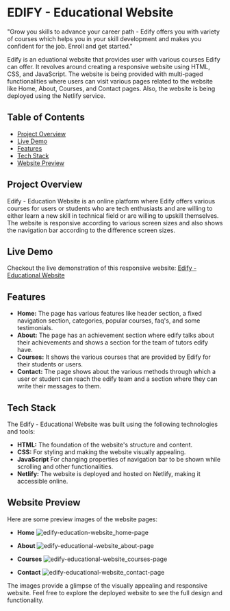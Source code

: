 # EDIFY - Educational Website
"Grow you skills to advance your career path - Edify offers you with variety of courses which helps you in your skill development and makes you confident for the job. Enroll and get started."

Edify is an eduational website that provides user with various courses Edify can offer. It revolves around creating a responsive website using HTML, CSS, and JavaScript. The website is being provided with multi-paged functionalities where users can visit various pages related to the website like Home, About, Courses, and Contact pages. Also, the website is being deployed using the Netlify service.

## Table of Contents
- [Project Overview](#project-overview)
- [Live Demo](#live-demo)
- [Features](#features)
- [Tech Stack](#tech-stack)
- [Website Preview](#website-preview)

## Project Overview
Edify - Education Website is an online platform where Edify offers various courses for users or students who are tech enthusiasts and are willing to either learn a new skill in technical field or are willing to upskill themselves. The website is responsive according to various screen sizes and also shows the navigation bar according to the difference screen sizes.

## Live Demo
Checkout the live demonstration of this responsive website: [Edify - Educational Website](https://fantastic-croissant-eb2e63.netlify.app/)

## Features
- **Home:** The page has various features like header section, a fixed navigation section, categories, popular courses, faq's, and some testimonials.
- **About:** The page has an achievement section where edify talks about their achievements and shows a section for the team of tutors edify have.
- **Courses:** It shows the various courses that are provided by Edify for their students or users.
- **Contact:** The page shows about the various methods through which a user or student can reach the edify team and a section where they can write their messages to them.

## Tech Stack
The Edify - Educational Website was built using the following technologies and tools:

- **HTML:** The foundation of the website's structure and content.
- **CSS:** For styling and making the website visually appealing.
- **JavaScript** For changing properties of navigation bar to be shown while scrolling and other functionalities.
- **Netlify:** The website is deployed and hosted on Netlify, making it accessible online.

## Website Preview
Here are some preview images of the website pages:

- **Home**
![edify-education-website_home-page](https://github.com/OraonShivam21/edify_educational-website/assets/138677528/bb4c4723-4bb4-4be9-9e8d-54ffed6d4133)

- **About**
![edify-educational-website_about-page](https://github.com/OraonShivam21/edify_educational-website/assets/138677528/8f46a558-a9be-4d4f-bac9-68cb79e56b79)

- **Courses**
![edify-educational-website_courses-page](https://github.com/OraonShivam21/edify_educational-website/assets/138677528/34d8b467-2387-4f54-b1e8-78a2fa27d083)

- **Contact**
![edify-educational-website_contact-page](https://github.com/OraonShivam21/edify_educational-website/assets/138677528/7a2d2a03-e17a-4f77-9cc8-901e8f5aece6)


The images provide a glimpse of the visually appealing and responsive website. Feel free to explore the deployed website to see the full design and functionality.
